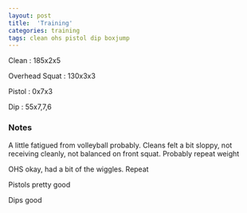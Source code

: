 ```yaml
---
layout: post
title:  'Training'
categories: training
tags: clean ohs pistol dip boxjump
---
```


Clean : 185x2x5

Overhead Squat  : 130x3x3

Pistol  : 0x7x3

Dip   : 55x7,7,6

### Notes

A little fatigued from volleyball probably. Cleans felt a bit sloppy, not receiving cleanly, not balanced on front squat. Probably repeat weight

OHS okay, had a bit of the wiggles. Repeat

Pistols pretty good

Dips good
